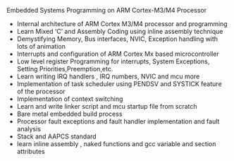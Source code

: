 
Embedded Systems Programming on ARM Cortex-M3/M4 Processor

- Internal architecture of ARM Cortex M3/M4 processor and programming
- Learn Mixed ‘C’ and Assembly Coding using inline assembly technique
- Demystifying Memory, Bus interfaces, NVIC, Exception handling with lots of animation
- Interrupts and configuration of ARM Cortex Mx based microcontroller
- Low level register Programming for interrupts, System Exceptions, Setting Priorities,Preemption,etc.
- Learn writing IRQ handlers , IRQ numbers, NVIC and mcu more
- Implementation of task scheduler using PENDSV and SYSTICK feature of the processor
- Implementation of context switching
- Learn and write linker script and mcu startup file from scratch
- Bare metal embedded build process
- Processor fault exceptions and fault handler implementation and fault analysis
- Stack and AAPCS standard
- learn inline assembly , naked functions and gcc variable and section attributes
